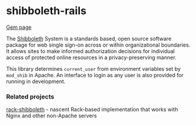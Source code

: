 # shibboleth-rails

[Gem page](https://rubygems.org/gems/shibboleth-rails)

The [Shibboleth](http://shibboleth.internet2.edu/) System is a standards based, open source software package for web single sign-on across or within organizational boundaries. It allows sites to make informed authorization decisions for individual access of protected online resources in a privacy-preserving manner.

This library determines `current_user` from environment variables set by `mod_shib` in Apache. An interface to login as any user is also provided for running in development.


### Related projects

[rack-shibboleth](https://github.com/alexcrichton/rack-shibboleth/) - nascent Rack-based implementation that works with Nginx and other non-Apache servers

